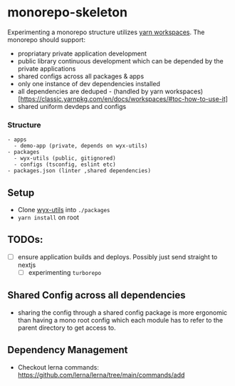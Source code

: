 # monorepo-skeleton

Experimenting a monorepo structure utilizes [yarn workspaces](https://classic.yarnpkg.com/lang/en/docs/workspaces/). The monorepo should support:
- propriatary private application development 
- public library continuous development which can be depended by the private applications 
- shared configs across all packages & apps 
- only one instance of dev dependencies installed 
- all dependencies are deduped - (handled by yarn workspaces)[https://classic.yarnpkg.com/en/docs/workspaces/#toc-how-to-use-it]
- shared uniform devdeps and configs

### Structure

```
- apps
  - demo-app (private, depends on wyx-utils)
- packages
  - wyx-utils (public, gitignored)
  - configs (tsconfig, eslint etc)
- packages.json (linter ,shared dependencies)
```

## Setup

- Clone [wyx-utils](https://github.com/yxwww/wyx-utils) into `./packages`
- `yarn install` on root

## TODOs:
- [ ] ensure application builds and deploys. Possibly just send straight to nextjs
  - [ ] experimenting `turborepo`

## Shared Config across all dependencies
- sharing the config through a shared config package is more ergonomic than having a mono root config which each module has to refer to the parent directory to get access to. 

## Dependency Management
- Checkout lerna commands: https://github.com/lerna/lerna/tree/main/commands/add
